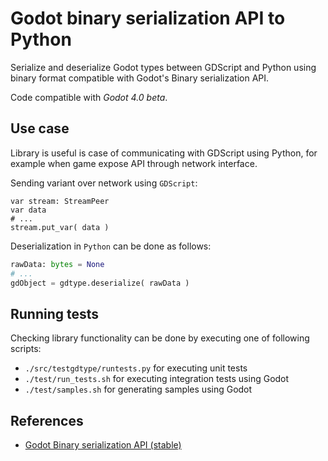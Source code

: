 # Godot binary serialization API to Python

Serialize and deserialize Godot types between GDScript and Python using binary format compatible with Godot's Binary serialization API.

Code compatible with *Godot 4.0 beta*.

## Use case

Library is useful is case of communicating with GDScript using Python, for example when game expose API through network interface.

Sending variant over network using `GDScript`:
```gdscript
var stream: StreamPeer
var data
# ...
stream.put_var( data )
```


Deserialization in `Python` can be done as follows:
```python
rawData: bytes = None
# ...
gdObject = gdtype.deserialize( rawData )
```


## Running tests

Checking library functionality can be done by executing one of following scripts:
- `./src/testgdtype/runtests.py` for executing unit tests
- `./test/run_tests.sh` for executing integration tests using Godot
- `./test/samples.sh` for generating samples using Godot


## References

- [Godot Binary serialization API (stable)](https://docs.godotengine.org/en/stable/tutorials/io/binary_serialization_api.html)
